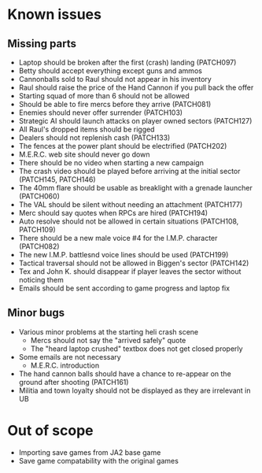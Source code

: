 # Known issues

## Missing parts

- Laptop should be broken after the first (crash) landing (PATCH097)
- Betty should accept everything except guns and ammos
- Cannonballs sold to Raul should not appear in his inventory
- Raul should raise the price of the Hand Cannon if you pull back the offer
- Starting squad of more than 6 should not be allowed
- Should be able to fire mercs before they arrive (PATCH081)
- Enemies should never offer surrender (PATCH103)
- Strategic AI should launch attacks on player owned sectors (PATCH127)
- All Raul's dropped items should be rigged
- Dealers should not replenish cash (PATCH133)
- The fences at the power plant should be electrified (PATCH202)
- M.E.R.C. web site should never go down
- There should be no video when starting a new campaign
- The crash video should be played before arriving at the initial sector (PATCH145, PATCH146)
- The 40mm flare should be usable as breaklight with a grenade launcher (PATCH060)
- The VAL should be silent without needing an attachment (PATCH177)
- Merc should say quotes when RPCs are hired (PATCH194)
- Auto resolve should not be allowed in certain situations (PATCH108, PATCH109)
- There should be a new male voice #4 for the I.M.P. character (PATCH082)
- The new I.M.P. battlesnd voice lines should be used (PATCH199)
- Tactical traversal should not be allowed in Biggen's sector (PATCH142)
- Tex and John K. should disappear if player leaves the sector without noticing them
- Emails should be sent according to game progress and laptop fix

## Minor bugs

- Various minor problems at the starting heli crash scene
  - Mercs should not say the "arrived safely" quote
  - The "heard laptop crushed" textbox does not get closed properly
- Some emails are not necessary
  - M.E.R.C. introduction
- The hand cannon balls should have a chance to re-appear on the ground after shooting (PATCH161)
- Militia and town loyalty should not be displayed as they are irrelevant in UB

# Out of scope

- Importing save games from JA2 base game
- Save game compatability with the original games